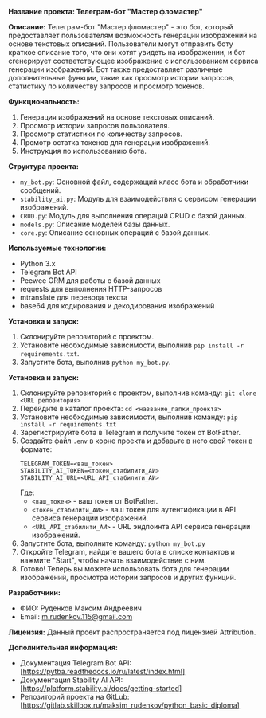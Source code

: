 **Название проекта: Телеграм-бот "Мастер фломастер"**

**Описание:**
Телеграм-бот "Мастер фломастер" - это бот, который предоставляет пользователям возможность генерации изображений на основе текстовых описаний. Пользователи могут отправить боту краткое описание того, что они хотят увидеть на изображении, и бот сгенерирует соответствующее изображение с использованием сервиса генерации изображений. Бот также предоставляет различные дополнительные функции, такие как просмотр истории запросов, статистику по количеству запросов и просмотр токенов.

**Функциональность:**

1. Генерация изображений на основе текстовых описаний.
2. Просмотр истории запросов пользователя.
3. Просмотр статистики по количеству запросов.
4. Прсмотр остатка токенов для генерации изображений.
5. Инструкция по использованию бота.

**Структура проекта:**

- `my_bot.py`: Основной файл, содержащий класс бота и обработчики сообщений.
- `stability_ai.py`: Модуль для взаимодействия с сервисом генерации изображений.
- `CRUD.py`: Модуль для выполнения операций CRUD с базой данных.
- `models.py`: Описание моделей базы данных.
- `core.py`: Описание основных операций с базой данных.

**Используемые технологии:**

- Python 3.x
- Telegram Bot API
- Peewee ORM для работы с базой данных
- requests для выполнения HTTP-запросов
- mtranslate для перевода текста
- base64 для кодирования и декодирования изображений

**Установка и запуск:**

1. Склонируйте репозиторий с проектом.
2. Установите необходимые зависимости, выполнив `pip install -r requirements.txt`.
3. Запустите бота, выполнив `python my_bot.py`.

**Установка и запуск:**

1. Склонируйте репозиторий с проектом, выполнив команду:
   `git clone <URL репозитория>`
2. Перейдите в каталог проекта:
    `cd <название_папки_проекта>`
3. Установите необходимые зависимости, выполнив команду:
   `pip install -r requirements.txt`
4. Зарегистрируйте бота в Telegram и получите токен от BotFather.
5. Создайте файл `.env` в корне проекта и добавьте в него свой токен в формате:
   ```
   TELEGRAM_TOKEN=<ваш_токен>
   STABILITY_AI_TOKEN=<токен_стабилити_АИ>
   STABILITY_AI_URL=<URL_API_стабилити_АИ>
   ```
   Где:
   - `<ваш_токен>` - ваш токен от BotFather.
   - `<токен_стабилити_АИ>` - ваш токен для аутентификации в API сервиса генерации изображений.
   - `<URL_API_стабилити_АИ>` - URL эндпоинта API сервиса генерации изображений.
6. Запустите бота, выполните команду:
   `python my_bot.py`
7. Откройте Telegram, найдите вашего бота в списке контактов и нажмите "Start", чтобы начать взаимодействие с ним.
8. Готово! Теперь вы можете использовать бота для генерации изображений, просмотра истории запросов и других функций.

**Разработчики:**

- ФИО: Руденков Максим Андреевич
- Email: m.rudenkov.115@gmail.com

**Лицензия:**
Данный проект распространяется под лицензией Attribution.

**Дополнительная информация:**

- Документация Telegram Bot API: [https://pytba.readthedocs.io/ru/latest/index.html]
- Документация Stability AI API: [https://platform.stability.ai/docs/getting-started]
- Репозиторий проекта на GitLub: [https://gitlab.skillbox.ru/maksim_rudenkov/python_basic_diploma]
